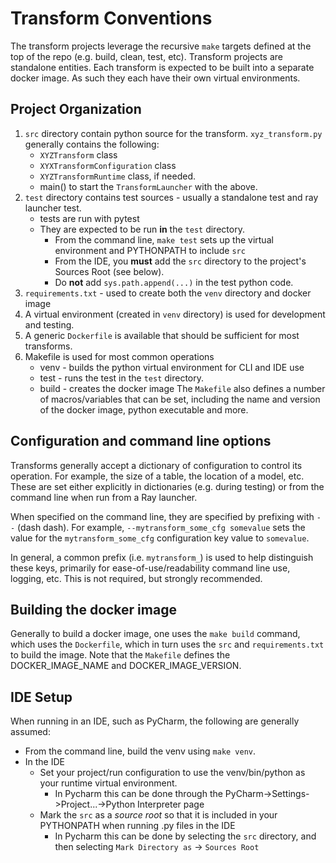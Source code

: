 # Transform Conventions

The transform projects leverage the recursive `make` targets defined at the top of the repo (e.g. build, clean, test, etc).
Transform projects are standalone entities.  Each transform is expected to be built into a separate docker image.  As such
they each have their own virtual environments.
 
## Project Organization
1. `src` directory contain python source for the transform.  `xyz_transform.py` 
generally contains the following:
    * `XYZTransform` class
    * `XYXTransformConfiguration` class
    * `XYZTransformRuntime` class, if needed.
    * main() to start the `TransformLauncher` with the above.
1. `test` directory contains test sources - usually a standalone test and ray launcher test.
    * tests are run with pytest
    * They are expected to be run **in** the `test` directory.
        * From the command line, `make test` sets up the virtual environment and PYTHONPATH to include `src`
        * From the IDE, you **must** add the `src` directory to the project's Sources Root (see below).
        * Do **not** add `sys.path.append(...)` in the test python code.
3. `requirements.txt` - used to create both the `venv` directory and docker image
4. A virtual environment (created in `venv` directory) is used for development and testing.
5. A generic `Dockerfile` is available that should be sufficient for most transforms.  
6. Makefile is used for most common operations
    * venv - builds the python virtual environment for CLI and IDE use
    * test - runs the test in the `test` directory.
    * build - creates the docker image
The `Makefile` also defines a number of macros/variables that can be set, including the name and version of the docker image, 
python executable and more.

## Configuration and command line options
Transforms generally accept a dictionary of configuration to
control its operation.  For example, the size of a table, the location
of a model, etc. These are set either explicitly in dictionaries
(e.g. during testing) or from the command line when run from a Ray launcher.

When specified on the command line, they are specified by prefixing with
`--` (dash dash).  For example, `--mytransform_some_cfg somevalue` sets 
the value for the `mytransform_some_cfg` configuration key value to `somevalue`. 

In general, a common prefix (i.e. `mytransform_`) is used to help distinguish these keys, primarily
for ease-of-use/readability command line use, logging, etc.  This is not required, but
strongly recommended.

## Building the docker image
Generally to build a docker image, one uses the `make build` command, which uses
the `Dockerfile`, which in turn uses the `src` and `requirements.txt` to build the image. 
Note that the `Makefile` defines the DOCKER_IMAGE_NAME and DOCKER_IMAGE_VERSION.

## IDE Setup
When running in an IDE, such as PyCharm, the following are generally assumed:
* From the command line, build the venv using `make venv`.
* In the IDE
    * Set your project/run configuration to use the venv/bin/python as your runtime virtual environment.
        * In Pycharm this can be done through the PyCharm->Settings->Project...->Python Interpreter page
    * Mark the `src` as a _source root_ so that it is included in your PYTHONPATH when running .py files in the IDE
        * In Pycharm this can be done by selecting the `src` directory, and then selecting `Mark Directory as` -> `Sources Root`


